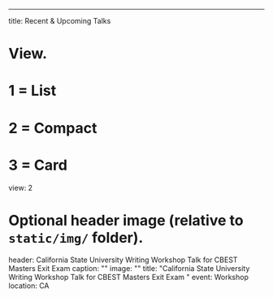 ---
title: Recent & Upcoming Talks

# View.
#   1 = List
#   2 = Compact
#   3 = Card
view: 2

# Optional header image (relative to `static/img/` folder).
header: California State University Writing Workshop Talk for CBEST Masters Exit Exam
  caption: ""
  image: ""
title: "California State University Writing Workshop Talk for CBEST Masters Exit Exam
"
event: Workshop
location: CA
